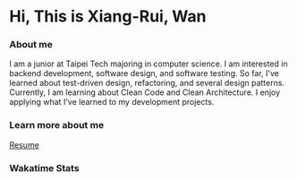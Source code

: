 # Hi, This is Xiang-Rui, Wan

### About me

I am a junior at Taipei Tech majoring in computer science. I am interested in backend development, software design, and software testing. So far, I've learned about test-driven design, refactoring, and several design patterns. Currently, I am learning about Clean Code and Clean Architecture. I enjoy applying what I've learned to my development projects.

### Learn more about me

[Resume](./resume.pdf)


### Wakatime Stats
<!--START_SECTION:waka-->
<!--END_SECTION:waka-->